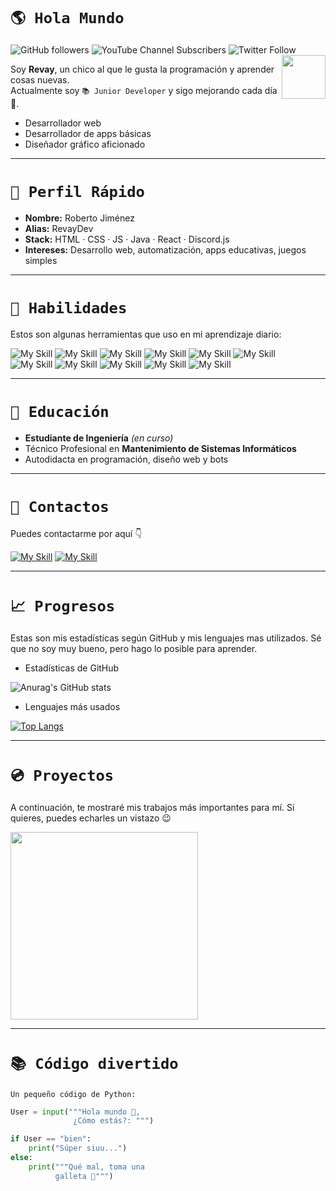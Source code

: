 # ``🌎 Hola Mundo``
![GitHub followers](https://img.shields.io/github/followers/revay3d?style=social) ![YouTube Channel Subscribers](https://img.shields.io/youtube/channel/subscribers/UCE7NWSOlaZ4IOXfIuBip_kQ) ![Twitter Follow](https://img.shields.io/twitter/follow/revayDev?style=social) <img align='right' src="https://i.ibb.co/zr4fNfh/Iz6o-UDs-AAAAASUVORK5-CYII.png" width="70">

Soy **Revay**, un chico al que le gusta la programación y aprender cosas nuevas.  
Actualmente soy ``📚 Junior Developer`` y sigo mejorando cada día 🚀.

* Desarrollador web  
* Desarrollador de apps básicas  
* Diseñador gráfico aficionado  

---

# ``📇 Perfil Rápido``

- **Nombre:** Roberto Jiménez  
- **Alias:** RevayDev  
- **Stack:** HTML · CSS · JS · Java · React · Discord.js  
- **Intereses:** Desarrollo web, automatización, apps educativas, juegos simples  

---

# ``🧰 Habilidades``

Estos son algunas herramientas que uso en mi aprendizaje diario:

![My Skill](https://skillicons.dev/icons?i=html) ![My Skill](https://skillicons.dev/icons?i=css) ![My Skill](https://skillicons.dev/icons?i=js) ![My Skill](https://skillicons.dev/icons?i=react) ![My Skill](https://skillicons.dev/icons?i=vite) ![My Skill](https://skillicons.dev/icons?i=sass)  
![My Skill](https://skillicons.dev/icons?i=java) ![My Skill](https://skillicons.dev/icons?i=py) ![My Skill](https://skillicons.dev/icons?i=nodejs) ![My Skill](https://skillicons.dev/icons?i=git) ![My Skill](https://skillicons.dev/icons?i=github)

---

# ``🏫 Educación``

- **Estudiante de Ingeniería** *(en curso)*  
- Técnico Profesional en **Mantenimiento de Sistemas Informáticos**  
- Autodidacta en programación, diseño web y bots  

---

# ``📣 Contactos``

Puedes contactarme por aquí 👇

[![My Skill](https://skillicons.dev/icons?i=discord)](https://discord.com/users/1066481602403766313) [![My Skill](https://skillicons.dev/icons?i=twitter)](https://twitter.com/revayDev?s=09)

---

# ``📈 Progresos``
Estas son mis estadísticas según GitHub y mis lenguajes mas utilizados. Sé que no soy muy bueno, pero hago lo posible para aprender.
* Estadísticas de GitHub

![Anurag's GitHub stats](https://github-readme-stats.vercel.app/api?username=revay3d&show_icons=true&theme=dark&locale=es&icon_color=2F80ED)

* Lenguajes más usados

[![Top Langs](https://github-readme-stats.vercel.app/api/top-langs/?username=revay3d&layout=compact&locale=es&bg_color=151515&text_color=848484&title_color=FFFFFF)](https://github.com/revay3d/github-readme-stats)

---

# ``💿 Proyectos``
A continuación, te mostraré mis trabajos más importantes para mí. Si quieres, puedes echarles un vistazo 😉

  <a href="https://github.com/revay3d/Discord.js">  
    <img src="https://opengraph.githubassets.com/<any_hash_number>/revay3d/Discord.js"  width="300">
  </a>
</p>

---

# ``📚 Código divertido``

`Un pequeño código de Python:`

```Python
User = input("""Hola mundo 👋,
              ¿Cómo estás?: """)

if User == "bien":
    print("Súper siuu...")
else:
    print("""Qué mal, toma una 
          galleta 🍪""")
